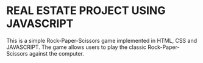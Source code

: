 # REAL ESTATE PROJECT USING JAVASCRIPT
This is a simple Rock-Paper-Scissors game implemented in HTML, CSS and JAVASCRIPT. The game allows users to play the classic Rock-Paper-Scissors against the computer.
